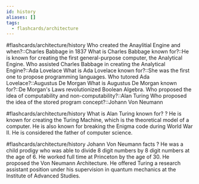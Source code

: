 ```yaml
---
id: history
aliases: []
tags:
  - flashcards/architecture
---
```


#flashcards/architecture/history
Who created the Anaylitial Engine and when?::Charles Babbage in 1837
What is Charles Babbage known for?::He is known for creating the first general-purpose computer, the Analytical Engine.
Who assisted Charles Babbage in creating the Analytical Engine?::Ada Lovelace
What is Ada Lovelace known for?::She was the first one to propose programming languages.
Who tutored Ada Lovelace?::Augustus De Morgan
What is Augustus De Morgan known for?::De Morgan's Laws revolutionized Boolean Algebra.
Who proposed the idea of computability and non-computability?::Alan Turing
Who proposed the idea of the stored program concept?::Johann Von Neumann

#flashcards/architecture/history
What is Alan Turing known for?
?
He is known for creating the Turing Machine, which is the theoretical model of a computer.
He is also known for breaking the Enigma code during World War II.
He is considered the father of computer science.

#flashcards/architecture/history
Johann Von Neumann facts
?
He was a child prodigy who was able to divide 8 digit numbers by 8 digit numbers at the age of 6.
He worked full time at Princeton by the age of 30.
He proposed the Von Neumann Architecture.
He offered Turing a research assistant position under his supervision in quantum mechanics at the Institute of Advanced Studies.
